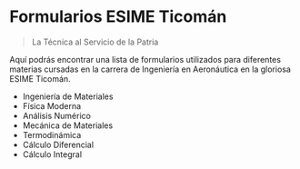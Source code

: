 # Formularios ESIME Ticomán

> La Técnica al Servicio de la Patria

Aquí podrás encontrar una lista de formularios utilizados para
diferentes materias cursadas en la carrera de Ingeniería en
Aeronáutica en la gloriosa ESIME Ticomán.

* Ingeniería de Materiales
* Física Moderna
* Análisis Numérico
* Mecánica de Materiales
* Termodinámica
* Cálculo Diferencial
* Cálculo Integral
